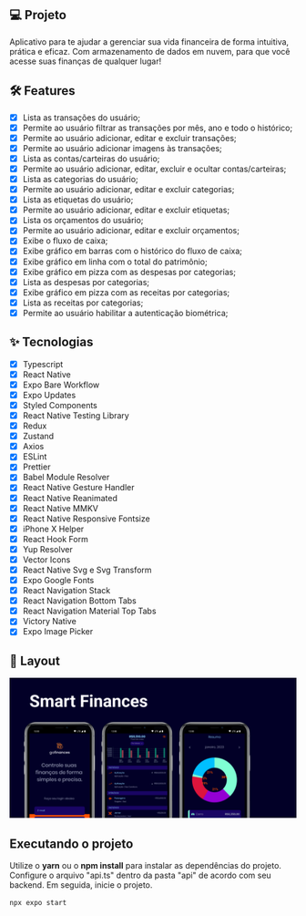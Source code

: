 ## 💻 Projeto

Aplicativo para te ajudar a gerenciar sua vida financeira de forma intuitiva, prática e eficaz. Com armazenamento de dados em nuvem, para que você acesse suas finanças de qualquer lugar!

## :hammer_and_wrench: Features

- [x] Lista as transações do usuário;
- [x] Permite ao usuário filtrar as transações por mês, ano e todo o histórico;
- [x] Permite ao usuário adicionar, editar e excluir transações;
- [x] Permite ao usuário adicionar imagens às transações;
- [x] Lista as contas/carteiras do usuário;
- [x] Permite ao usuário adicionar, editar, excluir e ocultar contas/carteiras;
- [x] Lista as categorias do usuário;
- [x] Permite ao usuário adicionar, editar e excluir categorias;
- [x] Lista as etiquetas do usuário;
- [x] Permite ao usuário adicionar, editar e excluir etiquetas;
- [x] Lista os orçamentos do usuário;
- [x] Permite ao usuário adicionar, editar e excluir orçamentos;
- [x] Exibe o fluxo de caixa;
- [x] Exibe gráfico em barras com o histórico do fluxo de caixa;
- [x] Exibe gráfico em linha com o total do patrimônio;
- [x] Exibe gráfico em pizza com as despesas por categorias;
- [x] Lista as despesas por categorias;
- [x] Exibe gráfico em pizza com as receitas por categorias;
- [x] Lista as receitas por categorias;
- [x] Permite ao usuário habilitar a autenticação biométrica;

## ✨ Tecnologias

- [x] Typescript
- [x] React Native
- [x] Expo Bare Workflow
- [x] Expo Updates
- [x] Styled Components
- [x] React Native Testing Library
- [x] Redux
- [x] Zustand
- [x] Axios
- [x] ESLint
- [x] Prettier
- [x] Babel Module Resolver
- [x] React Native Gesture Handler
- [x] React Native Reanimated
- [x] React Native MMKV
- [x] React Native Responsive Fontsize
- [x] iPhone X Helper
- [x] React Hook Form
- [x] Yup Resolver
- [x] Vector Icons
- [x] React Native Svg e Svg Transform
- [x] Expo Google Fonts
- [x] React Navigation Stack
- [x] React Navigation Bottom Tabs
- [x] React Navigation Material Top Tabs
- [x] Victory Native
- [x] Expo Image Picker

## 🔖 Layout

![alt text](https://github.com/va-p/SmartFinances/blob/main/screenShots/Graph.png?raw=true)

## Executando o projeto

Utilize o **yarn** ou o **npm install** para instalar as dependências do projeto.
Configure o arquivo "api.ts" dentro da pasta "api" de acordo com seu backend.
Em seguida, inicie o projeto.

```cl
npx expo start
```
